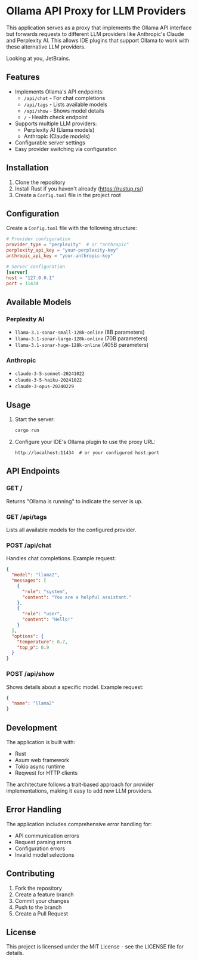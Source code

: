 # Ollama API Proxy for LLM Providers

This application serves as a proxy that implements the Ollama API interface but forwards requests to different LLM providers like Anthropic's Claude and Perplexity AI. This allows IDE plugins that support Ollama to work with these alternative LLM providers.

Looking at you, JetBrains.

## Features

- Implements Ollama's API endpoints:
    - `/api/chat` - For chat completions
    - `/api/tags` - Lists available models
    - `/api/show` - Shows model details
    - `/` - Health check endpoint
- Supports multiple LLM providers:
    - Perplexity AI (Llama models)
    - Anthropic (Claude models)
- Configurable server settings
- Easy provider switching via configuration

## Installation

1. Clone the repository
2. Install Rust if you haven't already (https://rustup.rs/)
3. Create a `Config.toml` file in the project root

## Configuration

Create a `Config.toml` file with the following structure:

```toml
# Provider configuration
provider_type = "perplexity"  # or "anthropic"
perplexity_api_key = "your-perplexity-key"
anthropic_api_key = "your-anthropic-key"

# Server configuration
[server]
host = "127.0.0.1"
port = 11434
```

## Available Models

### Perplexity AI
- `llama-3.1-sonar-small-128k-online` (8B parameters)
- `llama-3.1-sonar-large-128k-online` (70B parameters)
- `llama-3.1-sonar-huge-128k-online` (405B parameters)

### Anthropic
- `claude-3-5-sonnet-20241022`
- `claude-3-5-haiku-20241022`
- `claude-3-opus-20240229`

## Usage

1. Start the server:
    ```bash
    cargo run
    ```

2. Configure your IDE's Ollama plugin to use the proxy URL:
    ```
    http://localhost:11434  # or your configured host:port
    ```

## API Endpoints

### GET /
Returns "Ollama is running" to indicate the server is up.

### GET /api/tags
Lists all available models for the configured provider.

### POST /api/chat
Handles chat completions. Example request:
```json
{
  "model": "llama2",
  "messages": [
    {
      "role": "system",
      "content": "You are a helpful assistant."
    },
    {
      "role": "user",
      "content": "Hello!"
    }
  ],
  "options": {
    "temperature": 0.7,
    "top_p": 0.9
  }
}
```


### POST /api/show
Shows details about a specific model. Example request:
```json
{
  "name": "llama2"
}
```

## Development

The application is built with:
- Rust
- Axum web framework
- Tokio async runtime
- Reqwest for HTTP clients

The architecture follows a trait-based approach for provider implementations, making it easy to add new LLM providers.

## Error Handling

The application includes comprehensive error handling for:
- API communication errors
- Request parsing errors
- Configuration errors
- Invalid model selections

## Contributing

1. Fork the repository
2. Create a feature branch
3. Commit your changes
4. Push to the branch
5. Create a Pull Request

## License

This project is licensed under the MIT License - see the LICENSE file for details.
